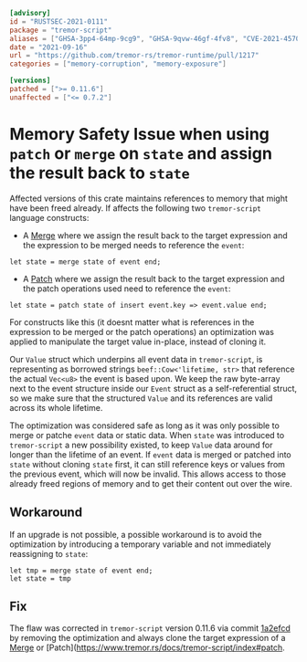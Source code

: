 ```toml
[advisory]
id = "RUSTSEC-2021-0111"
package = "tremor-script"
aliases = ["GHSA-3pp4-64mp-9cg9", "GHSA-9qvw-46gf-4fv8", "CVE-2021-45702", "GHSA-q2x5-6q7q-r872", "CVE-2021-45701"]
date = "2021-09-16"
url = "https://github.com/tremor-rs/tremor-runtime/pull/1217"
categories = ["memory-corruption", "memory-exposure"]

[versions]
patched = [">= 0.11.6"]
unaffected = ["<= 0.7.2"]

```

# Memory Safety Issue when using `patch` or `merge` on `state` and assign the result back to `state`

Affected versions of this crate maintains references to memory that might have been freed already.
If affects the following two `tremor-script` language constructs:

* A [Merge](https://www.tremor.rs/docs/tremor-script/index#merge) where we assign the result back to the target expression
  and the expression to be merged needs to reference the `event`:

```
let state = merge state of event end;
```

* A [Patch](https://www.tremor.rs/docs/tremor-script/index#patch) where we assign the result back to the target expression
  and the patch operations used need to reference the `event`:

```
let state = patch state of insert event.key => event.value end;
```

For constructs like this (it doesnt matter what is references in the expression to be merged or the patch operations) an optimization
was applied to manipulate the target value in-place, instead of cloning it.

Our `Value` struct which underpins all event data in `tremor-script`, is representing as borrowed strings `beef::Cow<'lifetime, str>` 
that reference the actual `Vec<u8>` the event is based upon. We keep the raw byte-array next to the event structure inside our `Event` struct as a self-referential struct,
so we make sure that the structured `Value` and its references are valid across its whole lifetime.

The optimization was considered safe as long as it was only possible to merge or patche `event` data or static data.
When `state` was introduced to `tremor-script` a new possibility existed, to keep `Value` data around for longer than the lifetime of an event.
If `event` data is merged or patched into `state` without cloning `state` first, it can still reference keys or values from
the previous event, which will now be invalid. This allows access to those already freed regions of memory and to get their content out over the wire.


## Workaround

If an upgrade is not possible, a possible workaround is to avoid the optimization
by introducing a temporary variable and not immediately reassigning to `state`:

```
let tmp = merge state of event end;
let state = tmp
```

## Fix

The flaw was corrected in `tremor-script` version 0.11.6 via commit [1a2efcd](https://github.com/tremor-rs/tremor-runtime/commit/1a2efcdbe68e5e7fd0a05836ac32d2cde78a0b2e) by removing the optimization
and always clone the target expression of a [Merge](https://www.tremor.rs/docs/tremor-script/index#merge) or [Patch](https://www.tremor.rs/docs/tremor-script/index#patch.

